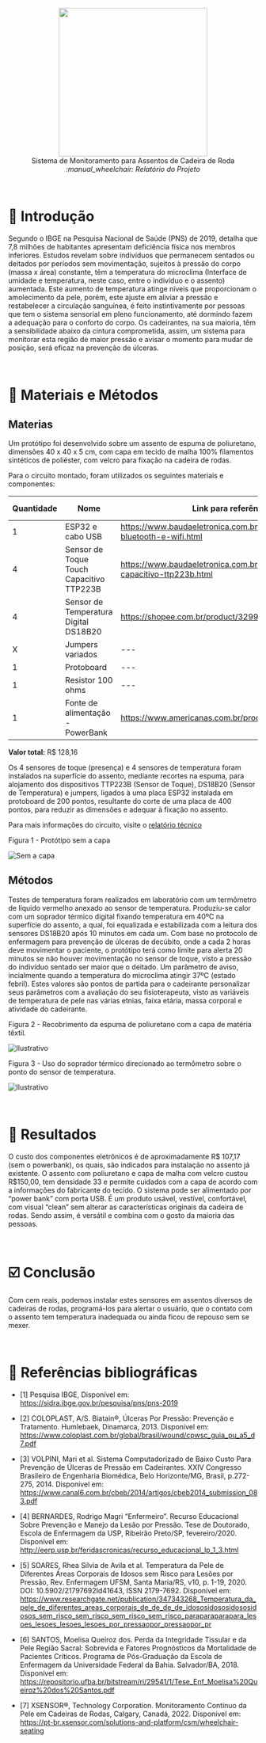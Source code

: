 <p align="center">
  <img src="../src/SMACfundo.png" width="300" /><br/>
  Sistema de Monitoramento para Assentos de Cadeira de Roda<br/>
  <i>:manual_wheelchair: Relatório do Projeto</i>
</p>

<br/>

# :pushpin: Introdução

Segundo o IBGE na Pesquisa Nacional de Saúde (PNS) de 2019, detalha que 7,8 milhões de habitantes apresentam deficiência física nos membros inferiores.
Estudos revelam sobre indivíduos que permanecem sentados ou deitados por períodos sem movimentação, sujeitos à pressão do corpo (massa x área) constante, têm a temperatura do microclima (Interface de umidade e temperatura, neste caso, entre o indivíduo e o assento) aumentada.
Este aumento de temperatura atinge níveis que proporcionam o amolecimento da pele, porém, este ajuste em aliviar a pressão e restabelecer a circulação sanguínea, é feito instintivamente por pessoas que tem o sistema sensorial em pleno funcionamento, até dormindo fazem a adequação para o conforto do corpo. 
Os cadeirantes, na sua maioria, têm a sensibilidade abaixo da cintura comprometida, assim, um sistema para monitorar esta região de maior pressão e avisar o momento para mudar de posição, será eficaz na prevenção de úlceras.

<br/>

# :mag_right: Materiais e Métodos

## Materias

Um protótipo foi desenvolvido sobre um assento de espuma de poliuretano, dimensões 40 x 40 x 5 cm, com capa em tecido de malha 100% filamentos sintéticos de poliéster, com velcro para fixação na cadeira de rodas.

Para o circuito montado, foram utilizados os seguintes materiais e componentes:

| Quantidade | Nome | Link para referência | Valor total |
| --- | --- | --- | -- |
| 1 | ESP32 e cabo USB | https://www.baudaeletronica.com.br/placa-doit-esp32-bluetooth-e-wifi.html | R$ 60,21 |
| 4 | Sensor de Toque Touch Capacitivo TTP223B | https://www.baudaeletronica.com.br/sensor-touch-capacitivo-ttp223b.html | R$ 14,36 |
| 4 | Sensor de Temperatura Digital DS18B20 | https://shopee.com.br/product/329956775/4576392175/ | R$ 27,60 |
| X | Jumpers variados | --- | --- |
| 1 | Protoboard | --- | R$ 5,00 |
| 1 | Resistor 100 ohms | --- | --- |
| 1 | Fonte de alimentação - PowerBank | https://www.americanas.com.br/produto/2706391331 | R$ 20,99 |

**Valor total:** R$ 128,16

Os 4 sensores de toque (presença) e 4 sensores de temperatura foram instalados na superfície do assento, mediante recortes na espuma, para alojamento dos dispositivos TTP223B (Sensor de Toque), DS18B20 (Sensor de Temperatura) e jumpers, ligados à uma placa ESP32 instalada em protoboard de 200 pontos, resultante do corte de uma placa de 400 pontos, para reduzir as dimensões e adequar à fixação no assento.

Para mais informações do circuito, visite o [relatório técnico](../tecnico/)

Figura 1 - Protótipo sem a capa

![Sem a capa](../src/capa.png)

## Métodos

Testes de temperatura foram realizados em laboratório com um termômetro de líquido vermelho anexado ao sensor de temperatura. Produziu-se calor com um soprador térmico digital fixando temperatura em 40ºC na superfície do assento, a qual, foi equalizada e estabilizada com a leitura dos sensores DS18B20 após 10 minutos em cada um.
Com base no protocolo de enfermagem para prevenção de úlceras de decúbito, onde a cada 2 horas deve movimentar o paciente, o protótipo terá como limite para alerta 20 minutos se não houver movimentação no sensor de toque, visto a pressão do indivíduo sentado ser maior que o deitado. Um parâmetro de aviso, incialmente quando a temperatura do microclima atingir  37ºC (estado febril). 
Estes valores são pontos de partida para o cadeirante personalizar seus parâmetros com a avaliação do seu fisioterapeuta, visto as variáveis de temperatura de pele nas várias etnias, faixa etária, massa corporal e atividade do cadeirante.

Figura 2 - Recobrimento da espuma de poliuretano com a capa de matéria têxtil.

![Ilustrativo](../src/espuma.png) 

Figura 3 - Uso do soprador térmico direcionado ao termômetro sobre o ponto do sensor de temperatura.

![Ilustrativo](../src/soprador.png) 

<br/>

# :memo: Resultados

O custo dos componentes eletrônicos é de aproximadamente R$ 107,17 (sem o powerbank), os quais, são indicados para instalação no assento já existente.
O assento com poliuretano e capa de malha com velcro custou R$150,00, tem densidade 33 e permite cuidados com a capa de acordo com a informações do fabricante do tecido.
O sistema pode ser alimentado por “power bank” com porta USB.
É um produto usável, vestível, confortável, com visual “clean” sem alterar as características originais da cadeira de rodas. Sendo assim, é versátil e combina com o gosto da maioria das pessoas.

<br/>

# :ballot_box_with_check: Conclusão

Com cem reais, podemos instalar estes sensores em assentos diversos de cadeiras de rodas, programá-los para alertar o usuário, que o contato com o assento tem temperatura inadequada ou ainda ficou de repouso sem se mexer.

<br/>

# :bookmark_tabs: Referências bibliográficas

- [1] Pesquisa IBGE, Disponível em:
https://sidra.ibge.gov.br/pesquisa/pns/pns-2019

- [2] COLOPLAST, A/S. Biatain®, Úlceras Por Pressão: Prevenção e Tratamento. Humlebaek, Dinamarca, 2013. Disponível em:
https://www.coloplast.com.br/global/brasil/wound/cpwsc_guia_pu_a5_d7.pdf

- [3] VOLPINI, Mari et al. Sistema Computadorizado de Baixo Custo Para Prevenção de Úlceras de Pressão em Cadeirantes. XXIV Congresso Brasileiro de Engenharia Biomédica, Belo Horizonte/MG, Brasil, p.272-275, 2014. 
Disponível em: https://www.canal6.com.br/cbeb/2014/artigos/cbeb2014_submission_083.pdf

- [4] BERNARDES, Rodrigo Magri “Enfermeiro”. Recurso Educacional Sobre Prevenção e Manejo da Lesão por Pressão. Tese de Doutorado, Escola de Enfermagem da USP, Ribeirão Preto/SP, fevereiro/2020. Disponível em:
http://eerp.usp.br/feridascronicas/recurso_educacional_lp_1_3.html

- [5] SOARES, Rhea Silvia de Avila et al. Temperatura da Pele de Diferentes Áreas Corporais de Idosos sem Risco para Lesões por Pressão, Rev. Enfermagem UFSM, Santa Maria/RS, v10, p. 1-19, 2020. DOI: 10.5902/21797692Id41643, ISSN 2179-7692. Disponível em:
https://www.researchgate.net/publication/347343268_Temperatura_da_pele_de_diferentes_areas_corporais_de_de_de_de_idososidososidososidosos_sem_risco_sem_risco_sem_risco_sem_risco_paraparaparapara_lesoes_lesoes_lesoes_lesoes_por_pressaopor_pressaopor_pr

- [6]  SANTOS, Moelisa Queiroz dos. Perda da Integridade Tissular e da Pele Região Sacral: Sobrevida e Fatores Prognósticos da Mortalidade de Pacientes Críticos. Programa de Pós-Graduação da Escola de Enfermagem da Universidade Federal da Bahia. Salvador/BA, 2018. Disponível em:
https://repositorio.ufba.br/bitstream/ri/29541/1/Tese_Enf_Moelisa%20Queiroz%20dos%20Santos.pdf

- [7]  XSENSOR®, Technology Corporation. Monitoramento Contínuo da Pele em Cadeiras de Rodas, Calgary, Canadá, 2022. Disponível em:
https://pt-br.xsensor.com/solutions-and-platform/csm/wheelchair-seating

